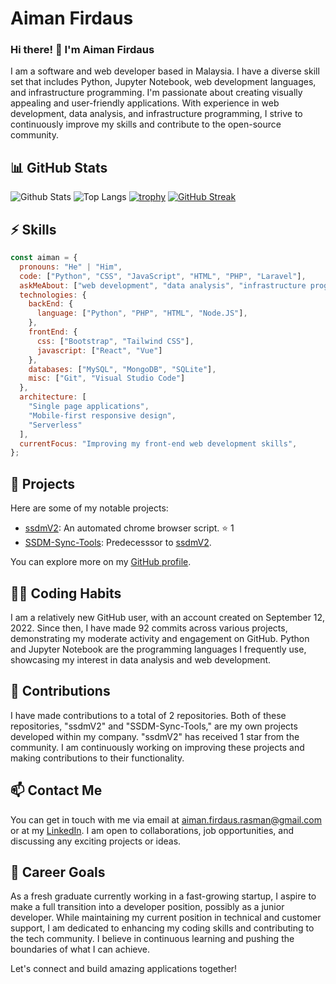 # Aiman Firdaus

### Hi there! 👋 I'm Aiman Firdaus

I am a software and web developer based in Malaysia. I have a diverse skill set that includes Python, Jupyter Notebook, web development languages, and infrastructure programming. I'm passionate about creating visually appealing and user-friendly applications. With experience in web development, data analysis, and infrastructure programming, I strive to continuously improve my skills and contribute to the open-source community.

## 📊 GitHub Stats

![Github Stats](https://github-readme-stats.vercel.app/api?username=aiman-piixel)
![Top Langs](https://github-readme-stats.vercel.app/api/top-langs/?username=aiman-piixel)
[![trophy](https://github-profile-trophy.vercel.app/?username=aiman-piixel)](https://github.com/aiman-piixel)
[![GitHub Streak](https://streak-stats.demolab.com/?user=aiman-piixel)](https://git.io/streak-stats)

## ⚡ Skills

```javascript
const aiman = {
  pronouns: "He" | "Him",
  code: ["Python", "CSS", "JavaScript", "HTML", "PHP", "Laravel"],
  askMeAbout: ["web development", "data analysis", "infrastructure programming"],
  technologies: {
    backEnd: {
      language: ["Python", "PHP", "HTML", "Node.JS"],
    },
    frontEnd: {
      css: ["Bootstrap", "Tailwind CSS"],
      javascript: ["React", "Vue"]
    },
    databases: ["MySQL", "MongoDB", "SQLite"],
    misc: ["Git", "Visual Studio Code"]
  },
  architecture: [
    "Single page applications",
    "Mobile-first responsive design",
    "Serverless"
  ],
  currentFocus: "Improving my front-end web development skills",
};
```

## 🔭 Projects

Here are some of my notable projects:

- [ssdmV2](https://github.com/aiman-piixel/ssdmV2): An automated chrome browser script. ⭐️ 1
- [SSDM-Sync-Tools](https://github.com/aiman-piixel/SSDM-Sync-Tools): Predecesssor to [ssdmV2](https://github.com/aiman-piixel/ssdmV2).

You can explore more on my [GitHub profile](https://github.com/aiman-piixel?tab=repositories).

## 👨‍💻 Coding Habits

I am a relatively new GitHub user, with an account created on September 12, 2022. Since then, I have made 92 commits across various projects, demonstrating my moderate activity and engagement on GitHub. Python and Jupyter Notebook are the programming languages I frequently use, showcasing my interest in data analysis and web development.

## 🌱 Contributions

I have made contributions to a total of 2 repositories. Both of these repositories, "ssdmV2" and "SSDM-Sync-Tools," are my own projects developed within my company. "ssdmV2" has received 1 star from the community. I am continuously working on improving these projects and making contributions to their functionality.

## 📫 Contact Me

You can get in touch with me via email at [aiman.firdaus.rasman@gmail.com](mailto:aiman.firdaus.rasman@gmail.com) or at my [LinkedIn](https://www.linkedin.com/in/muhammad-aiman-firdaus-b-405874209/). I am open to collaborations, job opportunities, and discussing any exciting projects or ideas.

## 🚀 Career Goals

As a fresh graduate currently working in a fast-growing startup, I aspire to make a full transition into a developer position, possibly as a junior developer. While maintaining my current position in technical and customer support, I am dedicated to enhancing my coding skills and contributing to the tech community. I believe in continuous learning and pushing the boundaries of what I can achieve.

Let's connect and build amazing applications together!
